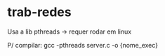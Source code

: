 # trab-redes
Usa a lib pthreads -> requer rodar em linux

P/ compilar: gcc -pthreads server.c -o {nome_exec}
